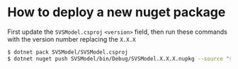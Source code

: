 # How to deploy a new nuget package
First update the `SVSModel.csproj` `<version>` field, then run these commands with the version number replacing the `X.X.X`

```bash
$ dotnet pack SVSModel/SVSModel.csproj
$ dotnet nuget push SVSModel/bin/Debug/SVSModel.X.X.X.nupkg --source "svs-model-calculator" --api-key az --interactive
```
